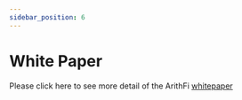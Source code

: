 ```yaml
---
sidebar_position: 6
---
```


# White Paper
Please click here to see more detail of the ArithFi [whitepaper](https://nftstorage.link/ipfs/bafybeift3awjmixue5mqjmqj6ozytmjws5se3jh3n7ulg7gbj5itodyh54)
